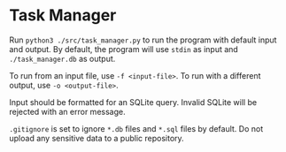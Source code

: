# Task Manager

Run `python3 ./src/task_manager.py` to run the program with default input and output. By default, the program will use `stdin` as input and `./task_manager.db` as output.

To run from an input file, use `-f <input-file>`. To run with a different output, use `-o <output-file>`.

Input should be formatted for an SQLite query. Invalid SQLite will be rejected with an error message.

`.gitignore` is set to ignore `*.db` files and `*.sql` files by default. Do not upload any sensitive data to a public repository.